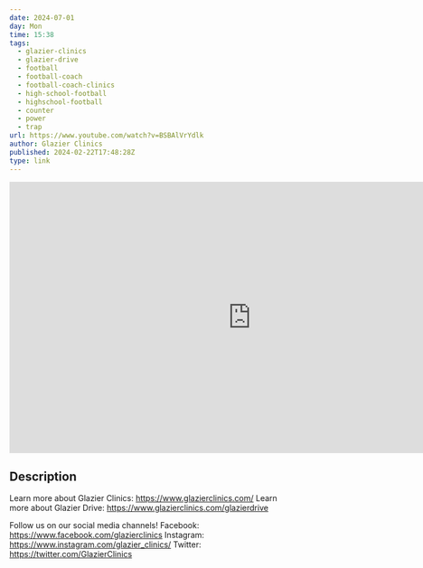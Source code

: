 ```yaml
---
date: 2024-07-01
day: Mon
time: 15:38
tags:
  - glazier-clinics
  - glazier-drive
  - football
  - football-coach
  - football-coach-clinics
  - high-school-football
  - highschool-football
  - counter
  - power
  - trap
url: https://www.youtube.com/watch?v=BSBAlVrYdlk
author: Glazier Clinics
published: 2024-02-22T17:48:28Z
type: link
---
```


<iframe width="854" height="480" src="https://www.youtube.com/embed/BSBAlVrYdlk" frameborder="0" allowfullscreen></iframe>

## Description
Learn more about Glazier Clinics: https://www.glazierclinics.com/
Learn more about Glazier Drive: https://www.glazierclinics.com/glazierdrive

Follow us on our social media channels!
Facebook: https://www.facebook.com/glazierclinics
Instagram: https://www.instagram.com/glazier_clinics/
Twitter: https://twitter.com/GlazierClinics